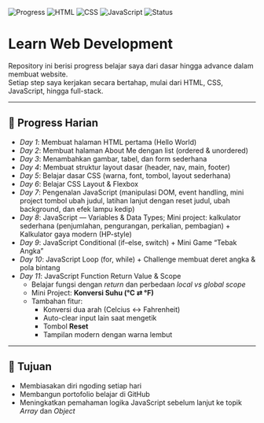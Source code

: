 ![Progress](https://img.shields.io/badge/Progress-9%2F30-blue)
![HTML](https://img.shields.io/badge/HTML-5%2F5-orange)
![CSS](https://img.shields.io/badge/CSS-3%2F10-blueviolet)
![JavaScript](https://img.shields.io/badge/JavaScript-4%2F10-yellow)
![Status](https://img.shields.io/badge/Learning-Active-brightgreen)

# Learn Web Development

Repository ini berisi progress belajar saya dari dasar hingga advance dalam membuat website.  
Setiap step saya kerjakan secara bertahap, mulai dari HTML, CSS, JavaScript, hingga full-stack.

---

## 📅 Progress Harian
- *Day 1*: Membuat halaman HTML pertama (Hello World)  
- *Day 2*: Membuat halaman About Me dengan list (ordered & unordered)  
- *Day 3*: Menambahkan gambar, tabel, dan form sederhana  
- *Day 4*: Membuat struktur layout dasar (header, nav, main, footer)  
- *Day 5*: Belajar dasar CSS (warna, font, tombol, layout sederhana)  
- *Day 6*: Belajar CSS Layout & Flexbox  
- *Day 7*: Pengenalan JavaScript (manipulasi DOM, event handling, mini project tombol ubah judul, latihan lanjut dengan reset judul, ubah background, dan efek lampu kedip)  
- *Day 8*: JavaScript — Variables & Data Types; Mini project: kalkulator sederhana (penjumlahan, pengurangan, perkalian, pembagian) + Kalkulator gaya modern (HP-style)  
- *Day 9*: JavaScript Conditional (if–else, switch) + Mini Game “Tebak Angka”  
- *Day 10*: JavaScript Loop (for, while) + Challenge membuat deret angka & pola bintang  
- *Day 11*: JavaScript Function Return Value & Scope  
  - Belajar fungsi dengan *return* dan perbedaan *local vs global scope*  
  - Mini Project: **Konversi Suhu (°C ⇄ °F)**  
  - Tambahan fitur:
    - Konversi dua arah (Celcius ↔ Fahrenheit)  
    - Auto-clear input lain saat mengetik  
    - Tombol **Reset**  
    - Tampilan modern dengan warna lembut  

---

## 🎯 Tujuan
- Membiasakan diri ngoding setiap hari  
- Membangun portofolio belajar di GitHub  
- Meningkatkan pemahaman logika JavaScript sebelum lanjut ke topik *Array* dan *Object*
